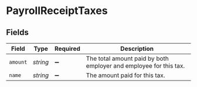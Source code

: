 # PayrollReceiptTaxes


## Fields

| Field                                                             | Type                                                              | Required                                                          | Description                                                       |
| ----------------------------------------------------------------- | ----------------------------------------------------------------- | ----------------------------------------------------------------- | ----------------------------------------------------------------- |
| `amount`                                                          | *string*                                                          | :heavy_minus_sign:                                                | The total amount paid by both employer and employee for this tax. |
| `name`                                                            | *string*                                                          | :heavy_minus_sign:                                                | The amount paid for this tax.                                     |
